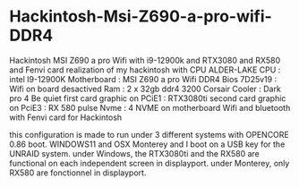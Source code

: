 # Hackintosh-Msi-Z690-a-pro-wifi-DDR4
Hackintosh MSI Z690 a pro Wifi with i9-12900k and RTX3080 and RX580 and Fenvi card 
realization of my hackintosh with CPU ALDER-LAKE
CPU : intel I9-12900K
Motherboard : MSI Z690 a pro Wifi DDR4 Bios 7D25v19 : Wifi on board desactived
Ram : 2 x 32gb ddr4 3200 Corsair
Cooler : Dark pro 4 Be quiet
first card graphic on PCiE1 : RTX3080ti
second card graphic on PciE3 : RX 580 pulse
Nvme : 4 NVME on motherboard
Wifi and bluetooth with Fenvi card for Hackintosh 

this configuration is made to run under 3 different systems
with OPENCORE 0.86 boot. WINDOWS11 and OSX Monterey and I boot on a USB key for the UNRAID system.
under Windows, the RTX3080ti and the RX580 are functional on each independent screen in displayport.
under Monterey, only RX580 are fonctionnel in displayport.
